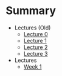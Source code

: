 # Summary

* Lectures (Old)
  - [Lecture 0](lectures-old/0.md)
  - [Lecture 1](lectures-old/1.md)
  - [Lecture 2](lectures-old/2.md)
  - [Lecture 3](lectures-old/3.md)
* Lectures
  - [Week 1](lectures/1.md)
